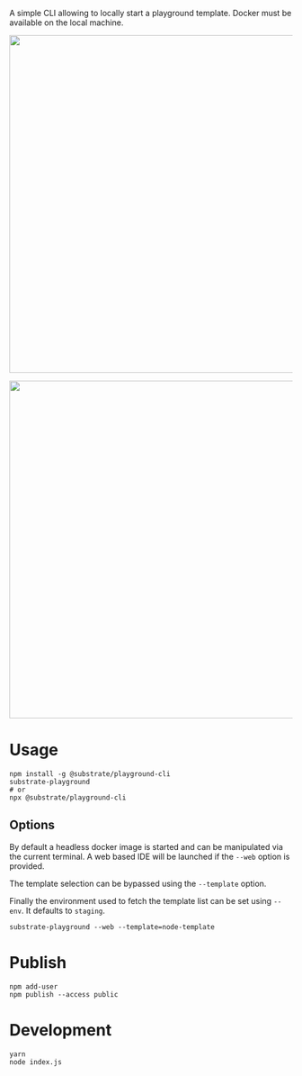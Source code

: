 A simple CLI allowing to locally start a playground template. Docker must be available on the local machine.

<p align="center">
  <img width="600" src="https://cdn.rawgit.com/paritytech/substrate-playground/develop/cli/assets/no-web.svg">
</p>

<p align="center">
  <img width="600" src="https://cdn.rawgit.com/paritytech/substrate-playground/develop/cli/assets/web.svg">
</p>

# Usage

```shell
npm install -g @substrate/playground-cli
substrate-playground
# or
npx @substrate/playground-cli
```

## Options

By default a headless docker image is started and can be manipulated via the current terminal.
A web based IDE will be launched if the `--web` option is provided.

The template selection can be bypassed using the `--template` option.

Finally the environment used to fetch the template list can be set using `--env`. It defaults to `staging`.

```shell
substrate-playground --web --template=node-template
```

# Publish

```shell
npm add-user
npm publish --access public
```

# Development

```shell
yarn
node index.js
```